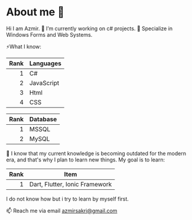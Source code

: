 # About me 👋

Hi I am Azmir.
🔭 I’m currently working on c# projects.
🌱 Specialize in Windows Forms and Web Systems.

⚡What I know:

| Rank | Languages     |
|-----:|---------------|
|     1| C#            |
|     2| JavaScript    |
|     3| Html          |
|     4| CSS           |

| Rank | Database      |
|-----:|---------------|
|     1| MSSQL         |
|     2| MySQL         |

💬 I know that my current knowledge is becoming outdated for the modern era, and that's why I plan to learn new things. My goal is to learn:

| Rank | Item                           |
|-----:|--------------------------------|
|     1| Dart, Flutter, Ionic Framework |

I do not know how but i try to learn by myself first.

📫 Reach me via email azmirsakri@gmail.com

